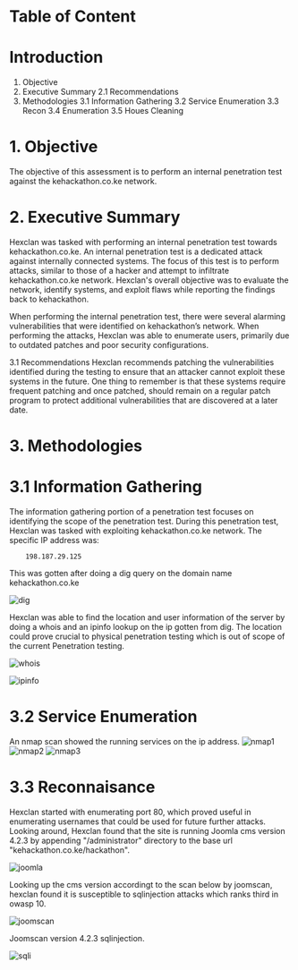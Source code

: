 # Table of Content

# Introduction
1. Objective
2. Executive Summary
   2.1 Recommendations
3. Methodologies
    3.1 Information Gathering
    3.2 Service Enumeration
    3.3 Recon
    3.4 Enumeration
    3.5 Houes Cleaning


# 1. Objective
The objective of this assessment is to perform an internal penetration test against the kehackathon.co.ke network.

# 2. Executive Summary
Hexclan was tasked with performing an internal penetration test towards kehackathon.co.ke. An internal penetration test is a dedicated attack against internally connected systems. The focus of this test is to perform attacks, similar to those of a hacker and attempt to infiltrate kehackathon.co.ke network. Hexclan's overall objective was to evaluate the network, identify systems, and exploit flaws while reporting the findings back to kehackathon.

When performing the internal penetration test, there were several alarming vulnerabilities that were identified on kehackathon’s network. When performing the attacks, Hexclan was able to enumerate users, primarily due to outdated patches and poor security configurations.

3.1 Recommendations
Hexclan recommends patching the vulnerabilities identified during the testing to ensure that an attacker cannot exploit these systems in the future. One thing to remember is that these systems require frequent patching and once patched, should remain on a regular patch program to protect additional vulnerabilities that are discovered at a later date.

# 3. Methodologies
# 3.1 Information Gathering

The information gathering portion of a penetration test focuses on identifying the scope of the penetration test. During this penetration test, Hexclan was tasked with exploiting kehackathon.co.ke network. The specific IP address was:

        198.187.29.125

This was gotten after doing a dig query on the domain name kehackathon.co.ke

![dig](images/dig.png)

Hexclan was able to find the location and user information of the server by doing a whois and an ipinfo lookup on the ip gotten from dig. The location could prove crucial to physical penetration testing which is out of scope of the current Penetration testing.

![whois](images/whois.png)

![ipinfo](images/ipinfo.png)

# 3.2 Service Enumeration

An nmap scan showed the running services on the ip address.
![nmap1](images/nmap.png)
![nmap2](images/nmap2.png)
![nmap3](images/nmap3.png)

# 3.3 Reconnaisance

Hexclan started with enumerating port 80, which proved useful in enumerating usernames that could be used for future further attacks.
Looking around, Hexclan found that the site is running Joomla cms version 4.2.3 by appending "/administrator" directory to the base url "kehackathon.co.ke/hackathon".

![joomla](images/joomla.png)

Looking up the cms version accordingt to the scan below by joomscan, hexclan found it is susceptible to sqlinjection attacks which ranks third in owasp 10.

![joomscan](images/joomscan.png)

Joomscan version 4.2.3 sqlinjection.

![sqli](images/sqlinjection.png)
